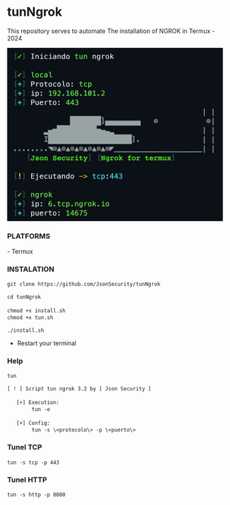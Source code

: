 # tunNgrok
This repository serves to automate The installation of NGROK in Termux - 2024

<img src="https://github.com/JsonSecurity/Images/blob/main/scripts/tcp.jpg" width="600px" heigth="600px">

<h3>PLATFORMS</h3>
- Termux

<h3>INSTALATION</h3>

```
git clone https://github.com/JsonSecurity/tunNgrok
```

```
cd tunNgrok

chmod +x install.sh
chmod +x tun.sh
```

```
./install.sh
```

- Restart your terminal

<h3>Help</h3>

```
tun
```

```
[ ! ] Script tun ngrok 3.2 by [ Json Security ]
 
   [+] Execution:
	    tun -e
				
   [+] Config:
	    tun -s \<protocolo\> -p \<puerto\>
```

<h3>Tunel TCP</h3>

```
tun -s tcp -p 443
```

<h3>Tunel HTTP</h3>

```
tun -s http -p 8080
```

